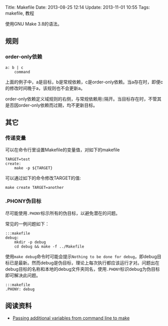 Title: Makefile
Date: 2013-08-25 12:14
Update: 2013-11-01 10:55
Tags: makefile, 教程

使用GNU Make 3.8的语法。

## 规则

### order-only依赖

	a: b | c
	    command

上面的例子中，a是目标，b是常规依赖，c是order-only依赖。当a存在时，即便c的修改时间晚于a，该规则也不会更新a。

order-only依赖定义域规则的右侧，与常规依赖用`|`隔开。当目标存在时，不管其是否因order-only依赖而过期，均不更新目标。

## 其它
### 传递变量
可以在命令行里设置Makefile的变量值，对如下的makefile

    TARGET=test
    create:
        make -p ${TARGET}

可以通过如下的命令修改TARGET的值:

    make create TARGET=another
 
### .PHONY伪目标
尽可能使用`.PHONY`标示所有的伪目标，以避免潜在的问题。

常见的一例问题如下：

    :::makefile
    debug:
        mkdir -p debug
        cd debug && make -f ../Makefile

使用`make debug`命令时可能会提示`Nothing to be done for debug`，即debug目标已是最新。然而debug是伪目标，理论上每次执行都应该运行才对。问题出在debug目标的名称和本地的debug文件夹同名，使用`.PHONY`标识debug为伪目标即可解决此问题。

    :::makefile
    .PHONY: debug

## 阅读资料

*  [Passing additional variables from command line to make](http://stackoverflow.com/questions/2826029/passing-additional-variables-from-command-line-to-make)
